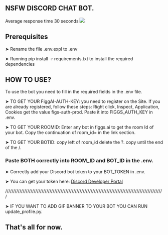 ## NSFW DISCORD CHAT BOT.

Average response time 30 seconds
![](https://github.com/DeoDorqnt387/FiggsAI-Discord-Bot/blob/main/gifs/DDAY.gif)

## Prerequisites
➤ Rename the file .env.expl to .env

➤ Running pip install -r requirements.txt to install the required dependencies

## HOW TO USE?
To use the bot you need to fill in the required fields in the .env file.

➤ TO GET YOUR FiggAI-AUTH-KEY: you need to register on the Site. If you are already registered, follow these steps: Right click, Inspect, Application, Cookies get the value figs-auth-prod. Paste it into FIGGS_AUTH_KEY in .env.

➤ TO GET YOUR ROOMID: Enter any bot in figgs.ai to get the room Id of your bot. Copy the continuation of room_id= in the link section.

➤ TO GET YOUR BOTID: copy left of room_id delete the ?. copy until the end of the /. 

### Paste BOTH correctly into ROOM_ID and BOT_ID in the .env.

➤ Correctly add your Discord bot token to your BOT_TOKEN in .env. 

➤ You can get your token here: [Discord Developer Portal](https://discord.com/developers/docs/intro)

////////////////////////////////////////////////////////////////////////////////////////////////////

➤ IF YOU WANT TO ADD GIF BANNER TO YOUR BOT YOU CAN RUN update_profile.py.

## That's all for now.
